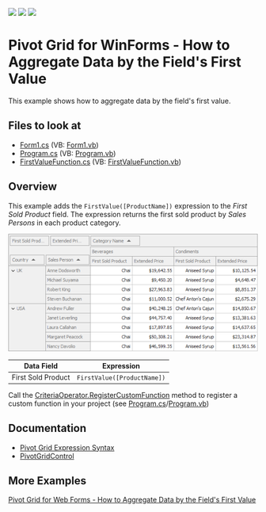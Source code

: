 <!-- default badges list -->
![](https://img.shields.io/endpoint?url=https://codecentral.devexpress.com/api/v1/VersionRange/419782202/21.2.1%2B)
[![](https://img.shields.io/badge/Open_in_DevExpress_Support_Center-FF7200?style=flat-square&logo=DevExpress&logoColor=white)](https://supportcenter.devexpress.com/ticket/details/T1038519)
[![](https://img.shields.io/badge/📖_How_to_use_DevExpress_Examples-e9f6fc?style=flat-square)](https://docs.devexpress.com/GeneralInformation/403183)
<!-- default badges end -->

# Pivot Grid for WinForms - How to Aggregate Data by the Field's First Value

This example shows how to aggregate data by the field's first value.

<!-- default file list -->
## Files to look at

* [Form1.cs](./CS/Win_Pivot_CustomAggregates/Form1.cs) (VB: [Form1.vb](./VB/Win_Pivot_CustomAggregates/Form1.vb))
* [Program.cs](./CS/Win_Pivot_CustomAggregates/Program.cs) (VB: [Program.vb](./VB/Win_Pivot_CustomAggregates/Program.vb))
* [FirstValueFunction.cs](./CS/Win_Pivot_CustomAggregates/FirstValueFunction.cs) (VB: [FirstValueFunction.vb](./VB/Win_Pivot_CustomAggregates/FirstValueFunction.vb))
<!-- default file list end -->


## Overview

This example adds the `FirstValue([ProductName])` expression to the _First Sold Product_ field. The expression returns the first sold product by _Sales Persons_ in each product category.

![first value function](images/image.png)

| Data Field | Expression |
| --- | --- |
| First Sold Product | ``` FirstValue([ProductName]) ``` |

Call the [CriteriaOperator.RegisterCustomFunction](https://docs.devexpress.com/CoreLibraries/DevExpress.Data.Filtering.CriteriaOperator.RegisterCustomFunction(DevExpress.Data.Filtering.ICustomFunctionOperator)) method to register a custom function in your project (see [Program.cs](./CS/Win_Pivot_CustomAggregates/Program.cs#L18)/[Program.vb](./VB/Win_Pivot_CustomAggregates/Program.vb#L18))


## Documentation

- [Pivot Grid Expression Syntax](https://docs.devexpress.com/CoreLibraries/120512/devexpress-pivot-grid-core-library/pivot-grid-expression-syntax)
- [PivotGridControl](https://docs.devexpress.com/WindowsForms/DevExpress.XtraPivotGrid.PivotGridControl)

## More Examples

[Pivot Grid for Web Forms - How to Aggregate Data by the Field's First Value](https://github.com/DevExpress-Examples/aspnet-pivot-grid-custom-aggregates)

